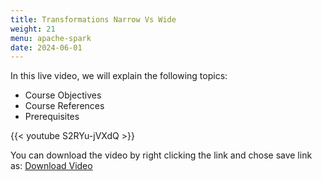 ```yaml
---
title: Transformations Narrow Vs Wide
weight: 21
menu: apache-spark
date: 2024-06-01
---
```


In this live video, we will explain the following topics:
- Course Objectives
- Course References
- Prerequisites

{{< youtube S2RYu-jVXdQ >}}

You can download the video by right clicking the link and chose save link as: [Download Video](https://garage-education.s3.amazonaws.com/spark-course/Ch.04-21-Transformations-Narrow-Vs-Wide.mp4)
